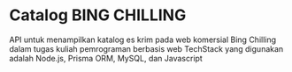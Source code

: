# Catalog BING CHILLING

API untuk menampilkan katalog es krim pada web komersial Bing Chilling dalam tugas kuliah pemrograman berbasis web
TechStack yang digunakan adalah Node.js, Prisma ORM, MySQL, dan Javascript

